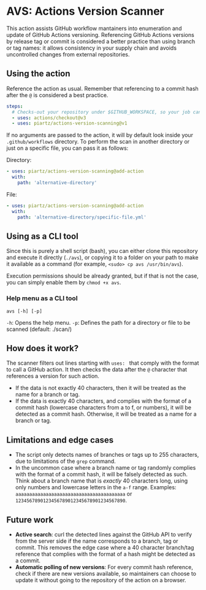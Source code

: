 # AVS: Actions Version Scanner

This action assists GitHub workflow mantainers into enumeration and update of GitHub Actions versioning. Referencing GitHub Actions versions by release tag or commit is considered a better practice than using branch or tag names: it allows consistency in your supply chain and avoids uncontrolled changes from external repositories. 

## Using the action

Reference the action as usual. Remember that referencing to a commit hash after the `@` is considered a best practice. 

```yaml
steps:
  # Checks-out your repository under $GITHUB_WORKSPACE, so your job can access it
  - uses: actions/checkout@v3
  - uses: piartz/actions-version-scanning@v1
```

If no arguments are passed to the action, it will by default look inside your `.github/workflows` directory. To perform the scan in another directory or just on a specific file, you can pass it as follows:

Directory:
```yaml
- uses: piartz/actions-version-scanning@add-action
  with:
    path: 'alternative-directory'
```

File:
```yaml
- uses: piartz/actions-version-scanning@add-action
  with:
    path: 'alternative-directory/specific-file.yml'
```

## Using as a CLI tool

Since this is purely a shell script (bash), you can either clone this repository and execute it directly (`./avs`), or copying it to a folder on your path to make it available as a command (for example, `<sudo> cp avs /usr/bin/avs`). 

Execution permissions should be already granted, but if that is not the case, you can simply enable them by `chmod +x avs`. 

### Help menu as a CLI tool

`avs [-h] [-p]`

`-h`: Opens the help menu.
`-p`: Defines the path for a directory or file to be scanned (default: ./scan/)


## How does it work?

The scanner filters out lines starting with `uses: ` that comply with the format to call a GitHub action. It then checks the data after the `@` character that references a version for such action. 

- If the data is not exactly 40 characters, then it will be treated as the name for a branch or tag. 
- If the data is exactly 40 characters, and complies with the format of a commit hash (lowercase characters from a to f, or numbers), it will be detected as a commit hash. Otherwise, it will be treated as a name for a branch or tag. 

## Limitations and edge cases

- The script only detects names of branches or tags up to 255 characters, due to limitations of the `grep` command. 
- In the uncommon case where a branch name or tag randomly complies with the format of a commit hash, it will be falsely detected as such. Think about a branch name that is *exactly* 40 characters long, using only numbers and lowercase letters in the `a-f` range. Examples:
`aaaaaaaaaaaaaaaaaaaaaaaaaaaaaaaaaaaaaaaa` or `1234567890123456789012345678901234567890`.

## Future work

- **Active search**: curl the detected lines against the GitHub API to verify from the server side if the name corresponds to a branch, tag or commit. This removes the edge case where a 40 character branch/tag reference that complies with the format of a hash might be detected as a commit. 
- **Automatic polling of new versions**: For every commit hash reference, check if there are new versions available, so maintainers can choose to update it without going to the repository of the action on a browser. 
